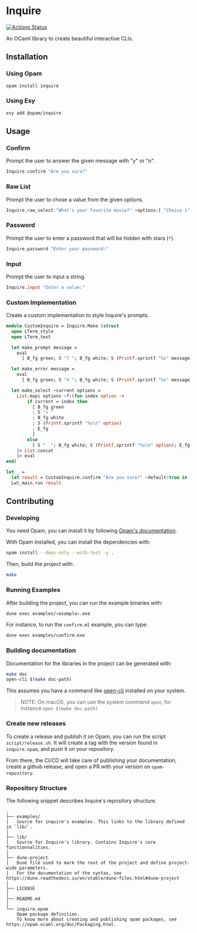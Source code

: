 # Inquire

[![Actions Status](https://github.com/tmattio/inquire/workflows/CI/badge.svg)](https://github.com/tmattio/inquire/actions)

An OCaml library to create beautiful interactive CLIs.

## Installation

### Using Opam

```bash
opam install inquire
```

### Using Esy

```bash
esy add @opam/inquire
```

## Usage

### Confirm

Prompt the user to answer the given message with "y" or "n".

```ocaml
Inquire.confirm "Are you sure?"
```

### Raw List

Prompt the user to chose a value from the given options.

```ocaml
Inquire.raw_select "What's your favorite movie?" ~options:[ "Choice 1" ; "Choice 2" ]
```

### Password

Prompt the user to enter a password that will be hidden with stars (`*`).

```ocaml
Inquire.password "Enter your password:"
```

### Input

Prompt the user to input a string.

```ocaml
Inquire.input "Enter a value:"
```

### Custom Implementation

Create a custom implementation to style Inquire's prompts.

```ocaml
module CustomInquire = Inquire.Make (struct
  open LTerm_style
  open LTerm_text

  let make_prompt message =
    eval
      [ B_fg green; S "? "; B_fg white; S (Printf.sprintf "%s" message); E_fg ]

  let make_error message =
    eval
      [ B_fg green; S "X "; B_fg white; S (Printf.sprintf "%s" message); E_fg ]

  let make_select ~current options =
    List.mapi options ~f:(fun index option ->
        if current = index then
          [ B_fg green
          ; S "> "
          ; B_fg white
          ; S (Printf.sprintf "%s\n" option)
          ; E_fg
          ]
        else
          [ S "  "; B_fg white; S (Printf.sprintf "%s\n" option); E_fg ])
    |> List.concat
    |> eval
end)

let _ =
  let result = CustomInquire.confirm "Are you sure?" ~default:true in
  Lwt_main.run result
```

## Contributing

### Developing

You need Opam, you can install it by following [Opam's documentation](https://opam.ocaml.org/doc/Install.html).

With Opam installed, you can install the dependencies with:

```bash
opam install --deps-only --with-test -y .
```

Then, build the project with:

```bash
make
```

### Running Examples

After building the project, you can run the example binaries with:

```bash
dune exec examples/<example>.exe
```

For instance, to run the `confirm.ml` example, you can type:

```bash
dune exec examples/confirm.exe
```

### Building documentation

Documentation for the libraries in the project can be generated with:

```bash
make doc
open-cli $(make doc-path)
```

This assumes you have a command like [open-cli](https://github.com/sindresorhus/open-cli) installed on your system.

> NOTE: On macOS, you can use the system command `open`, for instance `open $(make doc-path)`

### Create new releases

To create a release and publish it on Opam, you can run the script `script/release.sh`. It will create a tag with the version found in `inquire.opam`, and push it on your repository.

From there, the CI/CD will take care of publishing your documentation, create a github release, and open a PR with your version on `opam-repository`.

### Repository Structure

The following snippet describes Inquire's repository structure.

```text
.
├── examples/
|   Source for inquire's examples. This links to the library defined in `lib/`.
│
├── lib/
|   Source for Inquire's library. Contains Inquire's core functionnalities.
│
├── dune-project
|   Dune file used to mark the root of the project and define project-wide parameters.
|   For the documentation of the syntax, see https://dune.readthedocs.io/en/stable/dune-files.html#dune-project
│
├── LICENSE
│
├── README.md
│
└── inquire.opam
    Opam package definition.
    To know more about creating and publishing opam packages, see https://opam.ocaml.org/doc/Packaging.html.
```
